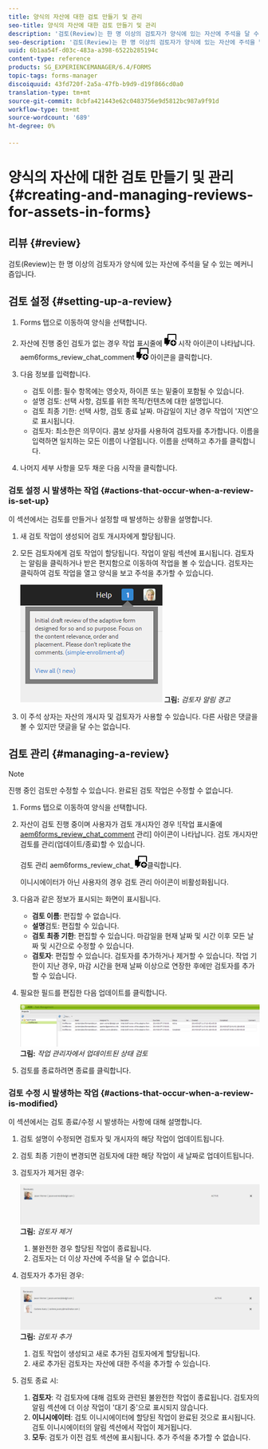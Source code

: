 ```yaml
---
title: 양식의 자산에 대한 검토 만들기 및 관리
seo-title: 양식의 자산에 대한 검토 만들기 및 관리
description: '검토(Review)는 한 명 이상의 검토자가 양식에 있는 자산에 주석을 달 수 있는 메커니즘입니다. '
seo-description: '검토(Review)는 한 명 이상의 검토자가 양식에 있는 자산에 주석을 달 수 있는 메커니즘입니다. '
uuid: 6b1aa54f-d03c-483a-a398-6522b285194c
content-type: reference
products: SG_EXPERIENCEMANAGER/6.4/FORMS
topic-tags: forms-manager
discoiquuid: 43fd720f-2a5a-47fb-b9d9-d19f866cd0a0
translation-type: tm+mt
source-git-commit: 8cbfa421443e62c0483756e9d5812bc987a9f91d
workflow-type: tm+mt
source-wordcount: '689'
ht-degree: 0%

---
```



# 양식의 자산에 대한 검토 만들기 및 관리 {#creating-and-managing-reviews-for-assets-in-forms}

## 리뷰 {#review}

검토(Review)는 한 명 이상의 검토자가 양식에 있는 자산에 주석을 달 수 있는 메커니즘입니다.

## 검토 설정 {#setting-up-a-review}

1. Forms 탭으로 이동하여 양식을 선택합니다.
1. 자산에 진행 중인 검토가 없는 경우 작업 표시줄에 ![aem6forms_review_chat_comment](assets/aem6forms_review_chat_comment.png) 시작 아이콘이 나타납니다. aem6forms_review_chat_comment ![검토 시작](assets/aem6forms_review_chat_comment.png) 아이콘을 클릭합니다.
1. 다음 정보를 입력합니다.

   * 검토 이름: 필수 항목에는 영숫자, 하이픈 또는 밑줄이 포함될 수 있습니다.
   * 설명 검토: 선택 사항, 검토를 위한 목적/컨텐츠에 대한 설명입니다.
   * 검토 최종 기한: 선택 사항, 검토 종료 날짜. 마감일이 지난 경우 작업이 &#39;지연&#39;으로 표시됩니다.
   * 검토자: 최소한은 의무이다. 콤보 상자를 사용하여 검토자를 추가합니다. 이름을 입력하면 일치하는 모든 이름이 나열됩니다. 이름을 선택하고 추가를 클릭합니다.

1. 나머지 세부 사항을 모두 채운 다음 시작을 클릭합니다.

### 검토 설정 시 발생하는 작업 {#actions-that-occur-when-a-review-is-set-up}

이 섹션에서는 검토를 만들거나 설정할 때 발생하는 상황을 설명합니다.

1. 새 검토 작업이 생성되어 검토 개시자에게 할당됩니다.
1. 모든 검토자에게 검토 작업이 할당됩니다. 작업이 알림 섹션에 표시됩니다. 검토자는 알림을 클릭하거나 받은 편지함으로 이동하여 작업을 볼 수 있습니다. 검토자는 클릭하여 검토 작업을 열고 양식을 보고 주석을 추가할 수 있습니다.

   ![검토자 알림 경고](assets/noti.png)
   **그림:** *검토자 알림 경고*

1. 이 주석 상자는 자산의 개시자 및 검토자가 사용할 수 있습니다. 다른 사람은 댓글을 볼 수 있지만 댓글을 달 수는 없습니다.

## 검토 관리 {#managing-a-review}

>[!NOTE]
>
>진행 중인 검토만 수정할 수 있습니다. 완료된 검토 작업은 수정할 수 없습니다.

1. Forms 탭으로 이동하여 양식을 선택합니다.

1. 자산이 검토 진행 중이며 사용자가 검토 개시자인 경우 ![작업 표시줄에 [aem6forms_review_chat_comment](assets/aem6forms_review_chat_comment.png) 관리] 아이콘이 나타납니다. 검토 개시자만 검토를 관리(업데이트/종료)할 수 있습니다.

   검토 관리 aem6forms_review_chat_ ![commenticon을](assets/aem6forms_review_chat_comment.png)클릭합니다.

   이니시에이터가 아닌 사용자의 경우 검토 관리 아이콘이 비활성화됩니다.

1. 다음과 같은 정보가 표시되는 화면이 표시됩니다.

   * **검토 이름**: 편집할 수 없습니다.
   * **설명**&#x200B;검토: 편집할 수 있습니다.
   * **검토 최종 기한**: 편집할 수 있습니다. 마감일을 현재 날짜 및 시간 이후 모든 날짜 및 시간으로 수정할 수 있습니다.
   * **검토자**: 편집할 수 있습니다. 검토자를 추가하거나 제거할 수 있습니다. 작업 기한이 지난 경우, 마감 시간을 현재 날짜 이상으로 연장한 후에만 검토자를 추가할 수 있습니다.

1. 필요한 필드를 편집한 다음 업데이트를 클릭합니다.

   ![작업 관리자에서 업데이트된 상태 검토](assets/tskmgr.png)
   **그림:** *작업 관리자에서 업데이트된 상태 검토*

1. 검토를 종료하려면 종료를 클릭합니다.

### 검토 수정 시 발생하는 작업 {#actions-that-occur-when-a-review-is-modified}

이 섹션에서는 검토 종료/수정 시 발생하는 사항에 대해 설명합니다.

1. 검토 설명이 수정되면 검토자 및 개시자의 해당 작업이 업데이트됩니다.
1. 검토 최종 기한이 변경되면 검토자에 대한 해당 작업이 새 날짜로 업데이트됩니다.

1. 검토자가 제거된 경우:

   ![검토자 제거](assets/removeduser.png)
   **그림:** *검토자 제거*

   1. 불완전한 경우 할당된 작업이 종료됩니다.
   1. 검토자는 더 이상 자산에 주석을 달 수 없습니다.

1. 검토자가 추가된 경우:

   ![검토자 추가](assets/addedreviewer.png)
   **그림:** *검토자 추가*

   1. 검토 작업이 생성되고 새로 추가된 검토자에게 할당됩니다.
   1. 새로 추가된 검토자는 자산에 대한 주석을 추가할 수 있습니다.

1. 검토 종료 시:

   1. **검토자**: 각 검토자에 대해 검토와 관련된 불완전한 작업이 종료됩니다. 검토자의 알림 섹션에 더 이상 작업이 &#39;대기 중&#39;으로 표시되지 않습니다.
   1. **이니시에이터**: 검토 이니시에이터에 할당된 작업이 완료된 것으로 표시됩니다. 검토 이니시에이터의 알림 섹션에서 작업이 제거됩니다.
   1. **모두**: 검토가 이전 검토 섹션에 표시됩니다. 추가 주석을 추가할 수 없습니다.

